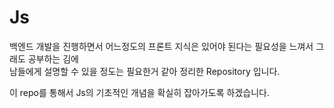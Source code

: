 # Js
백엔드 개발을 진행하면서 어느정도의 프론트 지식은 있어야 된다는 필요성을 느껴서 그래도 공부하는 김에  
남들에게 설명할 수 있을 정도는 필요한거 같아 정리한 Repository 입니다. 

이 repo를 통해서 Js의 기초적인 개념을 확실히 잡아가도록 하겠습니다.